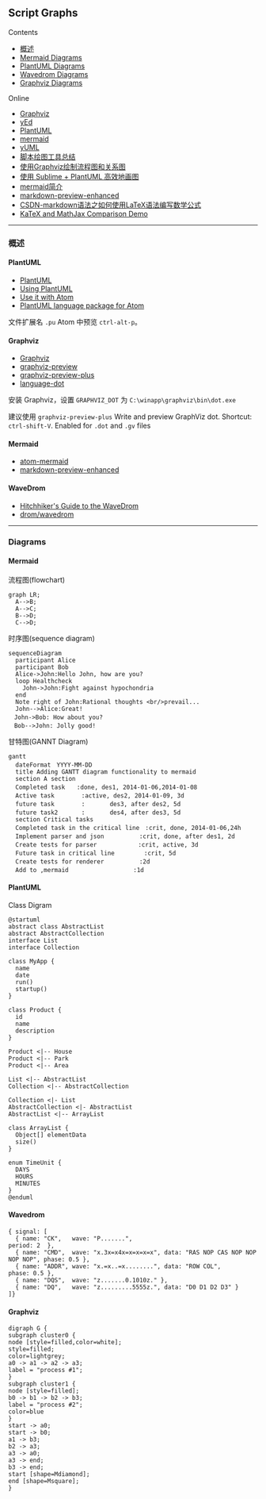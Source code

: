 
## Script Graphs

Contents
* [概述](#summary)
* [Mermaid Diagrams](#mermaid-example)
* [PlantUML Diagrams](#plantuml-example)
* [Wavedrom Diagrams](#wavedrom-example)
* [Graphviz Diagrams](#graphviz-example)

Online
* [Graphviz](http://www.graphviz.org/)
* [yEd](http://www.yworks.com/products/yed)
* [PlantUML](http://plantuml.com/)
* [mermaid](http://knsv.github.io/mermaid/index.html)
* [yUML](https://yuml.me/)
* [脚本绘图工具总结](http://www.cnblogs.com/hbccdf/p/Script_drawing_tool_summary.html)
* [使用Graphviz绘制流程图和关系图](http://www.tuicool.com/articles/qeqeuyb)
* [使用 Sublime + PlantUML 高效地画图](http://www.cnblogs.com/codingWarrior/p/5147183.html)
* [mermaid简介](http://www.cnblogs.com/wangyaning/p/6131468.html)
* [markdown-preview-enhanced](https://atom.io/packages/markdown-preview-enhanced)
* [CSDN-markdown语法之如何使用LaTeX语法编写数学公式](http://it.taocms.org/03/7247.htm)
* [KaTeX and MathJax Comparison Demo](http://www.intmath.com/cg5/katex-mathjax-comparison.php)

---
<span id="summary"></span>
### 概述
#### PlantUML
* [PlantUML](http://www.plantuml.com/)
* [Using PlantUML](http://plantuml.com/running)
* [Use it with Atom](https://atom.io/packages/plantuml)
* [PlantUML language package for Atom](https://atom.io/packages/language-plantuml)

文件扩展名 `.pu` Atom 中预览 `ctrl-alt-p`。

#### Graphviz
* [Graphviz](http://www.graphviz.org/)
* [graphviz-preview](https://atom.io/packages/graphviz-preview)
* [graphviz-preview-plus](https://atom.io/packages/graphviz-preview-plus)
* [language-dot](https://atom.io/packages/language-dot)

安装 Graphviz，设置  `GRAPHVIZ_DOT` 为 `C:\winapp\graphviz\bin\dot.exe`   

建议使用 `graphviz-preview-plus`
Write and preview GraphViz dot. Shortcut: `ctrl-shift-V`.
Enabled for `.dot` and `.gv` files

#### Mermaid
* [atom-mermaid](https://atom.io/packages/atom-mermaid)
* [markdown-preview-enhanced](https://atom.io/packages/markdown-preview-enhanced)

#### WaveDrom
* [Hitchhiker's Guide to the WaveDrom](http://wavedrom.com/tutorial.html)
* [drom/wavedrom](https://github.com/drom/wavedrom)


----
### Diagrams

<span id="mermaid-example"></span>
#### Mermaid 
流程图(flowchart)  
```mermaid
graph LR;
  A-->B;
  A-->C;
  B-->D;
  C-->D;
```

时序图(sequence diagram)
```mermaid
sequenceDiagram
  participant Alice
  participant Bob
  Alice->John:Hello John, how are you?
  loop Healthcheck
    John->John:Fight against hypochondria
  end
  Note right of John:Rational thoughts <br/>prevail...
  John-->Alice:Great!
　John->Bob: How about you?
　Bob-->John: Jolly good!
```


甘特图(GANNT Diagram)
```mermaid
gantt
  dateFormat　YYYY-MM-DD
  title Adding GANTT diagram functionality to mermaid
  section A section
  Completed task　　:done, des1, 2014-01-06,2014-01-08
  Active task 　　　　:active, des2, 2014-01-09, 3d
  future task 　　　　:　　　  des3, after des2, 5d
  future task2　　　　:　　　  des4, after des3, 5d
  section Critical tasks
  Completed task in the critical line　:crit, done, 2014-01-06,24h
  Implement parser and json　　　　　　:crit, done, after des1, 2d
  Create tests for parser　　　　　　　:crit, active, 3d
  Future task in critical line　　　　　:crit, 5d
  Create tests for renderer　　　　　　:2d
  Add to ,mermaid　　　　　　　　　　　:1d
```

<span id="plantuml-example"></span>
#### PlantUML
Class Digram
```puml
@startuml
abstract class AbstractList
abstract AbstractCollection
interface List
interface Collection

class MyApp {
  name
  date
  run()
  startup()
}

class Product {
  id
  name
  description
}

Product <|-- House
Product <|-- Park
Product <|-- Area

List <|-- AbstractList
Collection <|-- AbstractCollection

Collection <|- List
AbstractCollection <|- AbstractList
AbstractList <|-- ArrayList

class ArrayList {
  Object[] elementData
  size()
}

enum TimeUnit {
  DAYS
  HOURS
  MINUTES
}
@enduml
```

<span id="wavedrom-example"></span>
#### Wavedrom
```wavedrom
{ signal: [
  { name: "CK",   wave: "P.......",                                              period: 2  },
  { name: "CMD",  wave: "x.3x=x4x=x=x=x=x", data: "RAS NOP CAS NOP NOP NOP NOP", phase: 0.5 },
  { name: "ADDR", wave: "x.=x..=x........", data: "ROW COL",                     phase: 0.5 },
  { name: "DQS",  wave: "z.......0.1010z." },
  { name: "DQ",   wave: "z.........5555z.", data: "D0 D1 D2 D3" }
]}
```

<span id="graphviz-example"></span>
#### Graphviz
```viz
digraph G {
subgraph cluster0 {
node [style=filled,color=white];
style=filled;
color=lightgrey;
a0 -> a1 -> a2 -> a3;
label = "process #1";
}
subgraph cluster1 {
node [style=filled];
b0 -> b1 -> b2 -> b3;
label = "process #2";
color=blue
}
start -> a0;
start -> b0;
a1 -> b3;
b2 -> a3;
a3 -> a0;
a3 -> end;
b3 -> end;
start [shape=Mdiamond];
end [shape=Msquare];
}
```

